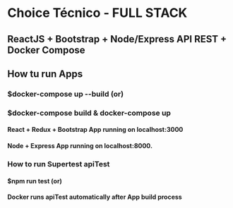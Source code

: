 # Choice Técnico - FULL STACK

## ReactJS + Bootstrap + Node/Express API REST + Docker Compose

## How tu run Apps

### $docker-compose up --build (or)
### $docker-compose build & docker-compose up

#### React + Redux + Bootstrap App running on localhost:3000
#### Node + Express App running on localhost:8000.

### How to run Supertest apiTest

#### $npm run test (or)
#### Docker runs apiTest automatically after App build process